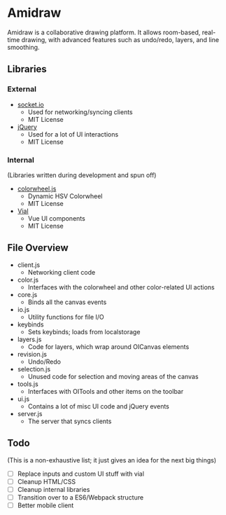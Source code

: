 # Amidraw

Amidraw is a collaborative drawing platform. It allows room-based, real-time
drawing, with advanced features such as undo/redo, layers, and line smoothing.

## Libraries
### External
- [socket.io](https://github.com/socketio/socket.io)
    - Used for networking/syncing clients
    - MIT License
- [jQuery](https://github.com/jquery/jquery)
    - Used for a lot of UI interactions
    - MIT License

### Internal
(Libraries written during development and spun off)

- [colorwheel.js](https://github.com/McIntireEvan/colorwheel.js)
    - Dynamic HSV Colorwheel
    - MIT License
- [Vial](https://github.com/McIntireEvan/vial)
    - Vue UI components
    - MIT License

## File Overview
- client.js
    - Networking client code
- color.js
    - Interfaces with the colorwheel and other color-related UI actions
- core.js
    - Binds all the canvas events
- io.js
    - Utility functions for file I/O
- keybinds
    - Sets keybinds; loads from localstorage
- layers.js
    - Code for layers, which wrap around OICanvas elements
- revision.js
    - Undo/Redo
- selection.js
    - Unused code for selection and moving areas of the canvas
- tools.js
    - Interfaces with OITools and other items on the toolbar
- ui.js
    - Contains a lot of misc UI code and jQuery events
- server.js
    - The server that syncs clients

## Todo
(This is a non-exhaustive list; it just gives an idea for the next big things)
- [ ] Replace inputs and custom UI stuff with vial
- [ ] Cleanup HTML/CSS
- [ ] Cleanup internal libraries
- [ ] Transition over to a ES6/Webpack structure
- [ ] Better mobile client